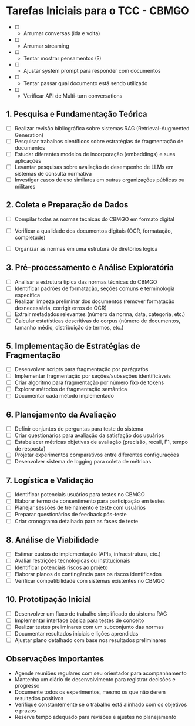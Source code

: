 # Tarefas Iniciais para o TCC - CBMGO

- [ ] - Arrumar conversas (ida e volta)
- [ ] - Arrumar streaming
- [ ] - Tentar mostrar pensamentos (?)
- [ ] - Ajustar system prompt para responder com documentos
- [ ] - Tentar passar qual documento está sendo utilizado
- [ ] - Verificar API de Multi-turn conversations


## 1. Pesquisa e Fundamentação Teórica
- [ ] Realizar revisão bibliográfica sobre sistemas RAG (Retrieval-Augmented Generation)
- [ ] Pesquisar trabalhos científicos sobre estratégias de fragmentação de documentos
- [ ] Estudar diferentes modelos de incorporação (embeddings) e suas aplicações
- [ ] Levantar pesquisas sobre avaliação de desempenho de LLMs em sistemas de consulta normativa
- [ ] Investigar casos de uso similares em outras organizações públicas ou militares

## 2. Coleta e Preparação de Dados
- [ ] Compilar todas as normas técnicas do CBMGO em formato digital
- [ ] Verificar a qualidade dos documentos digitais (OCR, formatação, completude)
- [ ] Organizar as normas em uma estrutura de diretórios lógica


## 3. Pré-processamento e Análise Exploratória
- [ ] Analisar a estrutura típica das normas técnicas do CBMGO
- [ ] Identificar padrões de formatação, seções comuns e terminologia específica
- [ ] Realizar limpeza preliminar dos documentos (remover formatação desnecessária, corrigir erros de OCR)
- [ ] Extrair metadados relevantes (número da norma, data, categoria, etc.)
- [ ] Calcular estatísticas descritivas do corpus (número de documentos, tamanho médio, distribuição de termos, etc.)

## 5. Implementação de Estratégias de Fragmentação
- [ ] Desenvolver scripts para fragmentação por parágrafos
- [ ] Implementar fragmentação por seções/subseções identificáveis
- [ ] Criar algoritmo para fragmentação por número fixo de tokens
- [ ] Explorar métodos de fragmentação semântica
- [ ] Documentar cada método implementado

## 6. Planejamento da Avaliação
- [ ] Definir conjuntos de perguntas para teste do sistema
- [ ] Criar questionários para avaliação da satisfação dos usuários
- [ ] Estabelecer métricas objetivas de avaliação (precisão, recall, F1, tempo de resposta)
- [ ] Projetar experimentos comparativos entre diferentes configurações
- [ ] Desenvolver sistema de logging para coleta de métricas

## 7. Logística e Validação
- [ ] Identificar potenciais usuários para testes no CBMGO
- [ ] Elaborar termo de consentimento para participação em testes
- [ ] Planejar sessões de treinamento e teste com usuários
- [ ] Preparar questionários de feedback pós-teste
- [ ] Criar cronograma detalhado para as fases de teste

## 8. Análise de Viabilidade
- [ ] Estimar custos de implementação (APIs, infraestrutura, etc.)
- [ ] Avaliar restrições tecnológicas ou institucionais
- [ ] Identificar potenciais riscos ao projeto
- [ ] Elaborar planos de contingência para os riscos identificados
- [ ] Verificar compatibilidade com sistemas existentes no CBMGO

## 10. Prototipação Inicial
- [ ] Desenvolver um fluxo de trabalho simplificado do sistema RAG
- [ ] Implementar interface básica para testes de conceito
- [ ] Realizar testes preliminares com um subconjunto das normas
- [ ] Documentar resultados iniciais e lições aprendidas
- [ ] Ajustar plano detalhado com base nos resultados preliminares

## Observações Importantes
- Agende reuniões regulares com seu orientador para acompanhamento
- Mantenha um diário de desenvolvimento para registrar decisões e progresso
- Documente todos os experimentos, mesmo os que não derem resultados positivos
- Verifique constantemente se o trabalho está alinhado com os objetivos e prazos
- Reserve tempo adequado para revisões e ajustes no planejamento